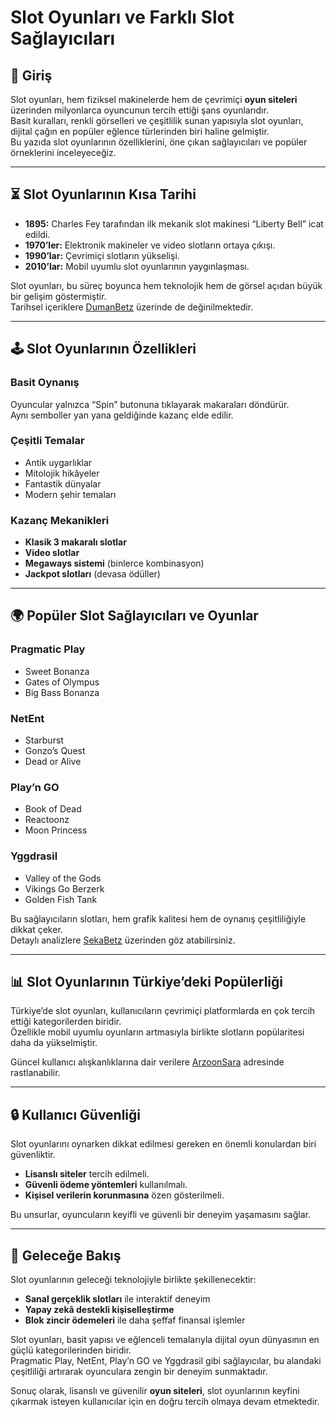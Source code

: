 # Slot Oyunları ve Farklı Slot Sağlayıcıları

## 📖 Giriş
Slot oyunları, hem fiziksel makinelerde hem de çevrimiçi **oyun siteleri** üzerinden milyonlarca oyuncunun tercih ettiği şans oyunlarıdır.  
Basit kuralları, renkli görselleri ve çeşitlilik sunan yapısıyla slot oyunları, dijital çağın en popüler eğlence türlerinden biri haline gelmiştir.  
Bu yazıda slot oyunlarının özelliklerini, öne çıkan sağlayıcıları ve popüler örneklerini inceleyeceğiz.  

---

## ⏳ Slot Oyunlarının Kısa Tarihi
- **1895:** Charles Fey tarafından ilk mekanik slot makinesi “Liberty Bell” icat edildi.  
- **1970’ler:** Elektronik makineler ve video slotların ortaya çıkışı.  
- **1990’lar:** Çevrimiçi slotların yükselişi.  
- **2010’lar:** Mobil uyumlu slot oyunlarının yaygınlaşması.  

Slot oyunları, bu süreç boyunca hem teknolojik hem de görsel açıdan büyük bir gelişim göstermiştir.  
Tarihsel içeriklere [DumanBetz](https://dumanbetz.com) üzerinde de değinilmektedir.  

---

## 🕹️ Slot Oyunlarının Özellikleri

### Basit Oynanış
Oyuncular yalnızca “Spin” butonuna tıklayarak makaraları döndürür.  
Aynı semboller yan yana geldiğinde kazanç elde edilir.  

### Çeşitli Temalar
- Antik uygarlıklar  
- Mitolojik hikâyeler  
- Fantastik dünyalar  
- Modern şehir temaları  

### Kazanç Mekanikleri
- **Klasik 3 makaralı slotlar**  
- **Video slotlar**  
- **Megaways sistemi** (binlerce kombinasyon)  
- **Jackpot slotları** (devasa ödüller)  

---

## 🌍 Popüler Slot Sağlayıcıları ve Oyunlar

### Pragmatic Play
- Sweet Bonanza  
- Gates of Olympus  
- Big Bass Bonanza  

### NetEnt
- Starburst  
- Gonzo’s Quest  
- Dead or Alive  

### Play’n GO
- Book of Dead  
- Reactoonz  
- Moon Princess  

### Yggdrasil
- Valley of the Gods  
- Vikings Go Berzerk  
- Golden Fish Tank  

Bu sağlayıcıların slotları, hem grafik kalitesi hem de oynanış çeşitliliğiyle dikkat çeker.  
Detaylı analizlere [SekaBetz](https://sekabetz.com) üzerinden göz atabilirsiniz.  

---

## 📊 Slot Oyunlarının Türkiye’deki Popülerliği
Türkiye’de slot oyunları, kullanıcıların çevrimiçi platformlarda en çok tercih ettiği kategorilerden biridir.  
Özellikle mobil uyumlu oyunların artmasıyla birlikte slotların popülaritesi daha da yükselmiştir.  

Güncel kullanıcı alışkanlıklarına dair verilere [ArzoonSara](https://arzoonsara.com/) adresinde rastlanabilir.  

---

## 🔒 Kullanıcı Güvenliği
Slot oyunlarını oynarken dikkat edilmesi gereken en önemli konulardan biri güvenliktir.  
- **Lisanslı siteler** tercih edilmeli.  
- **Güvenli ödeme yöntemleri** kullanılmalı.  
- **Kişisel verilerin korunmasına** özen gösterilmeli.  

Bu unsurlar, oyuncuların keyifli ve güvenli bir deneyim yaşamasını sağlar.  

---

## 🚀 Geleceğe Bakış
Slot oyunlarının geleceği teknolojiyle birlikte şekillenecektir:  
- **Sanal gerçeklik slotları** ile interaktif deneyim  
- **Yapay zekâ destekli kişiselleştirme**  
- **Blok zincir ödemeleri** ile daha şeffaf finansal işlemler  

Slot oyunları, basit yapısı ve eğlenceli temalarıyla dijital oyun dünyasının en güçlü kategorilerinden biridir.  
Pragmatic Play, NetEnt, Play’n GO ve Yggdrasil gibi sağlayıcılar, bu alandaki çeşitliliği artırarak oyunculara zengin bir deneyim sunmaktadır.  

Sonuç olarak, lisanslı ve güvenilir **oyun siteleri**, slot oyunlarının keyfini çıkarmak isteyen kullanıcılar için en doğru tercih olmaya devam etmektedir.  
